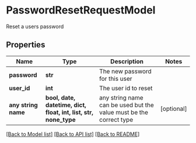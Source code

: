 # PasswordResetRequestModel

Reset a users password

## Properties
Name | Type | Description | Notes
------------ | ------------- | ------------- | -------------
**password** | **str** | The new password for this user | 
**user_id** | **int** | The user id to reset | 
**any string name** | **bool, date, datetime, dict, float, int, list, str, none_type** | any string name can be used but the value must be the correct type | [optional]

[[Back to Model list]](../README.md#documentation-for-models) [[Back to API list]](../README.md#documentation-for-api-endpoints) [[Back to README]](../README.md)


